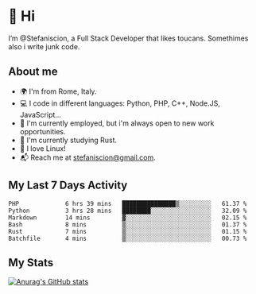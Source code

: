 # 👋 Hi

I’m @Stefaniscion, a Full Stack Developer that likes toucans.
Somethimes also i write junk code.

## About me

- 🌍 I'm from Rome, Italy.
- 💻 I code in different languages: Python, PHP, C++, Node.JS, JavaScript...
- 💼 I'm currently employed, but i'm always open to new work opportunities.
- 🌱 I'm currently studying Rust.
- 🐧 I love Linux!
- 📬 Reach me at stefaniscion@gmail.com.

## My Last 7 Days Activity
<!--START_SECTION:waka-->

```text
PHP             6 hrs 39 mins   ███████████████▒░░░░░░░░░   61.37 %
Python          3 hrs 28 mins   ████████░░░░░░░░░░░░░░░░░   32.09 %
Markdown        14 mins         ▓░░░░░░░░░░░░░░░░░░░░░░░░   02.15 %
Bash            8 mins          ▒░░░░░░░░░░░░░░░░░░░░░░░░   01.37 %
Rust            7 mins          ▒░░░░░░░░░░░░░░░░░░░░░░░░   01.15 %
Batchfile       4 mins          ▒░░░░░░░░░░░░░░░░░░░░░░░░   00.73 %
```

<!--END_SECTION:waka-->

## My Stats
[![Anurag's GitHub stats](https://github-readme-stats.vercel.app/api?username=stefaniscion)](https://github.com/anuraghazra/github-readme-stats)
